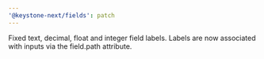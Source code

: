 ```yaml
---
'@keystone-next/fields': patch
---
```


Fixed text, decimal, float and integer field labels. Labels are now associated with inputs via the field.path attribute.
